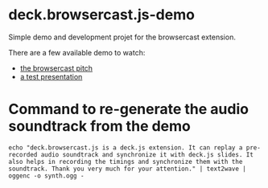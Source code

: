 
# deck.browsercast.js-demo

Simple demo and development projet for the browsercast extension.

There are a few available demo to watch:
- [the browsercast pitch](http://twitwi.github.io/deck.browsercast.js-demo/pitch)
- [a test presentation](http://twitwi.github.io/deck.browsercast.js-demo/)

# Command to re-generate the audio soundtrack from the demo

    echo "deck.browsercast.js is a deck.js extension. It can replay a pre-recorded audio soundtrack and synchronize it with deck.js slides. It also helps in recording the timings and synchronize them with the soundtrack. Thank you very much for your attention." | text2wave | oggenc -o synth.ogg -
